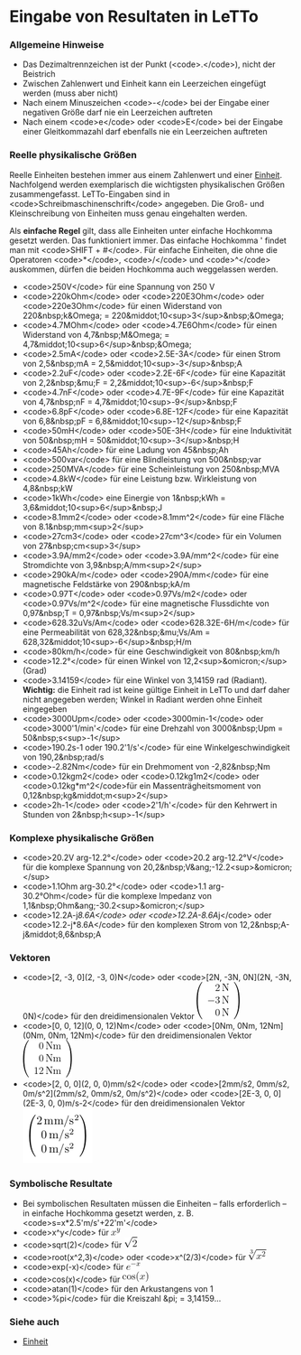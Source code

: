 # Eingabe von Resultaten in LeTTo
###  Allgemeine Hinweise 

* Das Dezimaltrennzeichen ist der Punkt (&lt;code&gt;.&lt;/code&gt;), nicht der Beistrich 
* Zwischen Zahlenwert und Einheit kann ein Leerzeichen eingefügt werden (muss aber nicht)
* Nach einem Minuszeichen &lt;code&gt;-&lt;/code&gt; bei der Eingabe einer negativen Größe darf nie ein Leerzeichen auftreten
* Nach einem &lt;code&gt;e&lt;/code&gt; oder &lt;code&gt;E&lt;/code&gt; bei der Eingabe einer Gleitkommazahl darf ebenfalls nie ein Leerzeichen auftreten

###  Reelle physikalische Größen 

Reelle Einheiten bestehen immer aus einem Zahlenwert und einer [Einheit](../Einheit/index.md). Nachfolgend werden exemplarisch die wichtigsten physikalischen Größen zusammengefasst. LeTTo-Eingaben sind in &lt;code&gt;Schreibmaschinenschrift&lt;/code&gt; angegeben. Die Groß- und Kleinschreibung von Einheiten muss genau eingehalten werden. 

Als <b>einfache Regel</b> gilt, dass alle Einheiten unter einfache Hochkomma gesetzt werden. Das funktioniert immer. Das einfache Hochkomma ' findet man mit &lt;code&gt;SHIFT + #&lt;/code&gt;. Für einfache Einheiten, die ohne die Operatoren &lt;code&gt;*&lt;/code&gt;, &lt;code&gt;/&lt;/code&gt; und &lt;code&gt;^&lt;/code&gt; auskommen, dürfen die beiden Hochkomma auch weggelassen werden.


* &lt;code&gt;250V&lt;/code&gt; für eine Spannung von 250 V
* &lt;code&gt;220kOhm&lt;/code&gt; oder &lt;code&gt;220E3Ohm&lt;/code&gt; oder &lt;code&gt;220e3Ohm&lt;/code&gt; für einen Widerstand von 220&amp;nbsp;k&amp;Omega; = 220&amp;middot;10&lt;sup&gt;3&lt;/sup&gt;&amp;nbsp;&amp;Omega;
* &lt;code&gt;4.7MOhm&lt;/code&gt; oder &lt;code&gt;4.7E6Ohm&lt;/code&gt; für einen Widerstand von 4,7&amp;nbsp;M&amp;Omega; = 4,7&amp;middot;10&lt;sup&gt;6&lt;/sup&gt;&amp;nbsp;&amp;Omega;
* &lt;code&gt;2.5mA&lt;/code&gt; oder &lt;code&gt;2.5E-3A&lt;/code&gt; für einen Strom von 2,5&amp;nbsp;mA = 2,5&amp;middot;10&lt;sup&gt;-3&lt;/sup&gt;&amp;nbsp;A
* &lt;code&gt;2.2uF&lt;/code&gt; oder &lt;code&gt;2.2E-6F&lt;/code&gt; für eine Kapazität von 2,2&amp;nbsp;&amp;mu;F = 2,2&amp;middot;10&lt;sup&gt;-6&lt;/sup&gt;&amp;nbsp;F
* &lt;code&gt;4.7nF&lt;/code&gt; oder &lt;code&gt;4.7E-9F&lt;/code&gt; für eine Kapazität von 4,7&amp;nbsp;nF = 4,7&amp;middot;10&lt;sup&gt;-9&lt;/sup&gt;&amp;nbsp;F
* &lt;code&gt;6.8pF&lt;/code&gt; oder &lt;code&gt;6.8E-12F&lt;/code&gt; für eine Kapazität von 6,8&amp;nbsp;pF = 6,8&amp;middot;10&lt;sup&gt;-12&lt;/sup&gt;&amp;nbsp;F
* &lt;code&gt;50mH&lt;/code&gt; oder &lt;code&gt;50E-3H&lt;/code&gt; für eine Induktivität von 50&amp;nbsp;mH = 50&amp;middot;10&lt;sup&gt;-3&lt;/sup&gt;&amp;nbsp;H
* &lt;code&gt;45Ah&lt;/code&gt; für eine Ladung von 45&amp;nbsp;Ah
* &lt;code&gt;500var&lt;/code&gt; für eine Blindleistung von 500&amp;nbsp;var
* &lt;code&gt;250MVA&lt;/code&gt; für eine Scheinleistung von 250&amp;nbsp;MVA
* &lt;code&gt;4.8kW&lt;/code&gt; für eine Leistung bzw. Wirkleistung von 4,8&amp;nbsp;kW
* &lt;code&gt;1kWh&lt;/code&gt; eine Einergie von 1&amp;nbsp;kWh = 3,6&amp;middot;10&lt;sup&gt;6&lt;/sup&gt;&amp;nbsp;J
* &lt;code&gt;8.1mm2&lt;/code&gt; oder &lt;code&gt;8.1mm^2&lt;/code&gt; für eine Fläche von 8.1&amp;nbsp;mm&lt;sup&gt;2&lt;/sup&gt;
* &lt;code&gt;27cm3&lt;/code&gt; oder &lt;code&gt;27cm^3&lt;/code&gt; für ein Volumen von 27&amp;nbsp;cm&lt;sup&gt;3&lt;/sup&gt;
* &lt;code&gt;3.9A/mm2&lt;/code&gt; oder &lt;code&gt;3.9A/mm^2&lt;/code&gt; für eine Stromdichte von 3,9&amp;nbsp;A/mm&lt;sup&gt;2&lt;/sup&gt;
* &lt;code&gt;290kA/m&lt;/code&gt; oder &lt;code&gt;290A/mm&lt;/code&gt; für eine magnetische Feldstärke von 290&amp;nbsp;kA/m
* &lt;code&gt;0.97T&lt;/code&gt; oder &lt;code&gt;0.97Vs/m2&lt;/code&gt; oder &lt;code&gt;0.97Vs/m^2&lt;/code&gt; für eine magnetische Flussdichte von 0,97&amp;nbsp;T = 0,97&amp;nbsp;Vs/m&lt;sup&gt;2&lt;/sup&gt;
* &lt;code&gt;628.32uVs/Am&lt;/code&gt; oder &lt;code&gt;628.32E-6H/m&lt;/code&gt; für eine Permeabilität von 628,32&amp;nbsp;&amp;mu;Vs/Am = 628,32&amp;middot;10&lt;sup&gt;-6&lt;/sup&gt;&amp;nbsp;H/m
* &lt;code&gt;80km/h&lt;/code&gt; für eine Geschwindigkeit von 80&amp;nbsp;km/h
* &lt;code&gt;12.2°&lt;/code&gt; für einen Winkel von 12,2&lt;sup&gt;&amp;omicron;&lt;/sup&gt; (Grad)
* &lt;code&gt;3.14159&lt;/code&gt; für eine Winkel von 3,14159 rad (Radiant). **Wichtig:** die Einheit rad ist keine gültige Einheit in LeTTo und darf daher nicht angegeben werden; Winkel in Radiant werden ohne Einheit eingegeben
* &lt;code&gt;3000Upm&lt;/code&gt; oder &lt;code&gt;3000min-1&lt;/code&gt; oder &lt;code&gt;3000'1/min'&lt;/code&gt; für eine Drehzahl von 3000&amp;nbsp;Upm = 50&amp;nbsp;s&lt;sup&gt;-1&lt;/sup&gt; 
* &lt;code&gt;190.2s-1 oder 190.2'1/s'&lt;/code&gt; für eine Winkelgeschwindigkeit von 190,2&amp;nbsp;rad/s
* &lt;code&gt;-2.82Nm&lt;/code&gt; für ein Drehmoment von -2,82&amp;nbsp;Nm
* &lt;code&gt;0.12kgm2&lt;/code&gt; oder &lt;code&gt;0.12kg1m2&lt;/code&gt; oder &lt;code&gt;0.12kg*m^2&lt;/code&gt;für ein Massenträgheitsmoment von 0,12&amp;nbsp;kg&amp;middot;m&lt;sup&gt;2&lt;/sup&gt;
* &lt;code&gt;2h-1&lt;/code&gt; oder &lt;code&gt;2'1/h'&lt;/code&gt; für den Kehrwert in Stunden von 2&amp;nbsp;h&lt;sup&gt;-1&lt;/sup&gt;

###  Komplexe physikalische Größen 

* &lt;code&gt;20.2V arg-12.2°&lt;/code&gt; oder &lt;code&gt;20.2 arg-12.2°V&lt;/code&gt; für die komplexe Spannung von 20,2&amp;nbsp;V&amp;ang;-12.2&lt;sup&gt;&amp;omicron;&lt;/sup&gt;
* &lt;code&gt;1.1Ohm arg-30.2°&lt;/code&gt; oder &lt;code&gt;1.1 arg-30.2°Ohm&lt;/code&gt; für die komplexe Impedanz von 1,1&amp;nbsp;Ohm&amp;ang;-30.2&lt;sup&gt;&amp;omicron;&lt;/sup&gt;
* &lt;code&gt;12.2A-j*8.6A&lt;/code&gt; oder &lt;code&gt;12.2A-8.6A*j&lt;/code&gt; oder &lt;code&gt;12.2-j*8.6A&lt;/code&gt; für den komplexen Strom von 12,2&amp;nbsp;A-j&amp;middot;8,6&amp;nbsp;A

###  Vektoren 

* &lt;code&gt;[2, -3, 0](2, -3, 0)N&lt;/code&gt; oder &lt;code&gt;[2N, -3N, 0N](2N, -3N, 0N)&lt;/code&gt; für den dreidimensionalen Vektor ![Kraftvektor.png](Kraftvektor.png)
* &lt;code&gt;[0, 0, 12](0, 0, 12)Nm&lt;/code&gt; oder &lt;code&gt;[0Nm, 0Nm, 12Nm](0Nm, 0Nm, 12Nm)&lt;/code&gt; für den dreidimensionalen Vektor ![Drehmomentvektor.png](Drehmomentvektor.png)
* &lt;code&gt;[2, 0, 0](2, 0, 0)mm/s2&lt;/code&gt; oder &lt;code&gt;[2mm/s2, 0mm/s2, 0m/s^2](2mm/s2, 0mm/s2, 0m/s^2)&lt;/code&gt; oder &lt;code&gt;[2E-3, 0, 0](2E-3, 0, 0)m/s-2&lt;/code&gt; für den dreidimensionalen Vektor ![Beschleunigungsvektor.png](Beschleunigungsvektor.png)

###  Symbolische Resultate 

* Bei symbolischen Resultaten müssen die Einheiten – falls erforderlich – in einfache Hochkomma gesetzt werden, z. B. &lt;code&gt;s=x*2.5'm/s'+22'm'&lt;/code&gt;
* &lt;code&gt;x^y&lt;/code&gt; für ![xpowery.png](xpowery.png)
* &lt;code&gt;sqrt(2)&lt;/code&gt; für ![sqrt2.png](sqrt2.png)
* &lt;code&gt;root(x^2,3)&lt;/code&gt; oder &lt;code&gt;x^(2/3)&lt;/code&gt; für ![root3x2.png](root3x2.png)
* &lt;code&gt;exp(-x)&lt;/code&gt; für ![exp-x.png](exp-x.png)
* &lt;code&gt;cos(x)&lt;/code&gt; für ![cosx.png](cosx.png)
* &lt;code&gt;atan(1)&lt;/code&gt; für den Arkustangens von 1
* &lt;code&gt;%pi&lt;/code&gt; für die Kreiszahl &amp;pi; = 3,14159...

###  Siehe auch 

* [Einheit](../Einheit/index.md)

